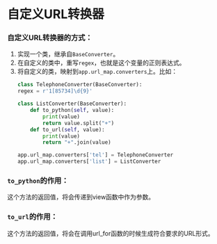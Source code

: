 # 自定义URL转换器

### 自定义URL转换器的方式：
1. 实现一个类，继承自`BaseConverter`。
2. 在自定义的类中，重写`regex`，也就是这个变量的正则表达式。
3. 将自定义的类，映射到`app.url_map.converters`上。比如：
    ```python
    class TelephoneConverter(BaseConverter):
    regex = r'1[85734]\d{9}'

    class ListConverter(BaseConverter):
        def to_python(self, value):
            print(value)
            return value.split("+")
        def to_url(self, value):
            print(value)
            return "+".join(value)

    app.url_map.converters['tel'] = TelephoneConverter
    app.url_map.converters['list'] = ListConverter
    ```

### `to_python`的作用：
这个方法的返回值，将会传递到view函数中作为参数。

### `to_url`的作用：
这个方法的返回值，将会在调用url_for函数的时候生成符合要求的URL形式。
